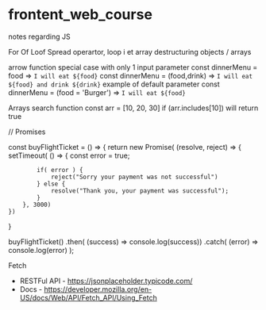 # frontent_web_course
notes regarding JS

For Of Loof
Spread operartor, loop i et array
destructuring objects / arrays

arrow function
special case with only 1 input parameter
const dinnerMenu = food => `I will eat ${food}`
const dinnerMenu = (food,drink) => `I will eat ${food} and drink ${drink}`
example of default parameter
const dinnerMenu = (food = 'Burger') => `I will eat ${food}`

Arrays
search function 
const arr = [10, 20, 30]
if (arr.includes[10]) will return true


// Promises

const buyFlightTicket = () => {
    return new Promise( (resolve, reject) => {
        setTimeout( () => {
            const error = true;
            
            if( error ) {
                reject("Sorry your payment was not successful")
            } else {
                resolve("Thank you, your payment was successful");
            }
        }, 3000)
    })
}

buyFlightTicket()
.then( (success) => console.log(success))
.catch( (error) => console.log(error) );

Fetch
 * RESTFul API - https://jsonplaceholder.typicode.com/
 * Docs - https://developer.mozilla.org/en-US/docs/Web/API/Fetch_API/Using_Fetch
